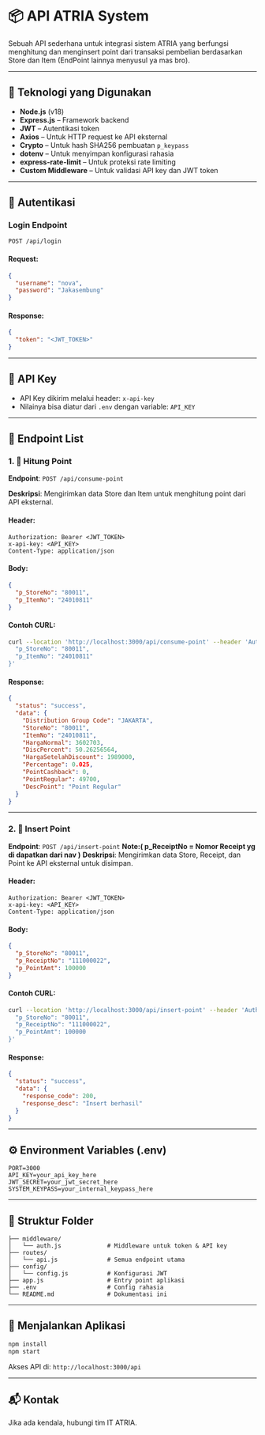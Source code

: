 
# 📦 API ATRIA System

Sebuah API sederhana untuk integrasi sistem ATRIA yang berfungsi menghitung dan menginsert point dari transaksi pembelian berdasarkan Store dan Item (EndPoint lainnya menyusul ya mas bro).

---

## 🚀 Teknologi yang Digunakan

- **Node.js** (v18)
- **Express.js** – Framework backend
- **JWT** – Autentikasi token
- **Axios** – Untuk HTTP request ke API eksternal
- **Crypto** – Untuk hash SHA256 pembuatan `p_keypass`
- **dotenv** – Untuk menyimpan konfigurasi rahasia
- **express-rate-limit** – Untuk proteksi rate limiting
- **Custom Middleware** – Untuk validasi API key dan JWT token

---

## 🔐 Autentikasi

### Login Endpoint

`POST /api/login`

#### Request:
```json
{
  "username": "nova",
  "password": "Jakasembung"
}
```

#### Response:
```json
{
  "token": "<JWT_TOKEN>"
}
```

---

## 🔑 API Key

- API Key dikirim melalui header: `x-api-key`
- Nilainya bisa diatur dari `.env` dengan variable: `API_KEY`

---

## 📌 Endpoint List

### 1. 🧮 Hitung Point

**Endpoint**: `POST /api/consume-point`

**Deskripsi**: Mengirimkan data Store dan Item untuk menghitung point dari API eksternal.

#### Header:
```http
Authorization: Bearer <JWT_TOKEN>
x-api-key: <API_KEY>
Content-Type: application/json
```

#### Body:
```json
{
  "p_StoreNo": "80011",
  "p_ItemNo": "24010811"
}
```

#### Contoh CURL:
```bash
curl --location 'http://localhost:3000/api/consume-point' --header 'Authorization: Bearer <JWT_TOKEN>' --header 'x-api-key: <API_KEY>' --header 'Content-Type: application/json' --data '{
  "p_StoreNo": "80011",
  "p_ItemNo": "24010811"
}'
```

#### Response:
```json
{
  "status": "success",
  "data": {
    "Distribution Group Code": "JAKARTA",
    "StoreNo": "80011",
    "ItemNo": "24010811",
    "HargaNormal": 3602703,
    "DiscPercent": 50.26256564,
    "HargaSetelahDiscount": 1989000,
    "Percentage": 0.025,
    "PointCashback": 0,
    "PointRegular": 49700,
    "DescPoint": "Point Regular"
  }
}
```

---

### 2. 📝 Insert Point

**Endpoint**: `POST /api/insert-point`
**Note:( p_ReceiptNo = Nomor Receipt yg di dapatkan dari nav )**
**Deskripsi**: Mengirimkan data Store, Receipt, dan Point ke API eksternal untuk disimpan.

#### Header:
```http
Authorization: Bearer <JWT_TOKEN>
x-api-key: <API_KEY>
Content-Type: application/json
```

#### Body:
```json
{
  "p_StoreNo": "80011",
  "p_ReceiptNo": "111000022",
  "p_PointAmt": 100000
}
```

#### Contoh CURL:
```bash
curl --location 'http://localhost:3000/api/insert-point' --header 'Authorization: Bearer <JWT_TOKEN>' --header 'x-api-key: <API_KEY>' --header 'Content-Type: application/json' --data '{
  "p_StoreNo": "80011",
  "p_ReceiptNo": "111000022",
  "p_PointAmt": 100000
}'
```

#### Response:
```json
{
  "status": "success",
  "data": {
    "response_code": 200,
    "response_desc": "Insert berhasil"
  }
}
```

---

## ⚙️ Environment Variables (.env)

```env
PORT=3000
API_KEY=your_api_key_here
JWT_SECRET=your_jwt_secret_here
SYSTEM_KEYPASS=your_internal_keypass_here
```

---

## 📁 Struktur Folder

```
├── middleware/
│   └── auth.js             # Middleware untuk token & API key
├── routes/
│   └── api.js              # Semua endpoint utama
├── config/
│   └── config.js           # Konfigurasi JWT
├── app.js                  # Entry point aplikasi
├── .env                    # Config rahasia
└── README.md               # Dokumentasi ini
```

---

## 🏁 Menjalankan Aplikasi

```bash
npm install
npm start
```

Akses API di: `http://localhost:3000/api`

---

## 📬 Kontak

Jika ada kendala, hubungi tim IT ATRIA.
